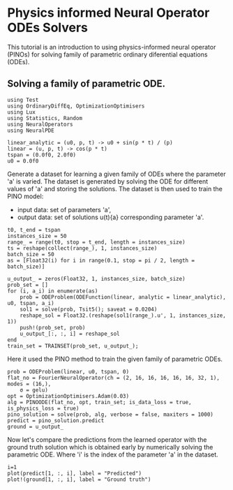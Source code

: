 #  Physics informed Neural Operator ODEs Solvers

This tutorial is an introduction to using physics-informed neural operator (PINOs) for solving family of parametric ordinary diferential equations (ODEs). 


## Solving a family of parametric ODE.

```@example pino
using Test
using OrdinaryDiffEq, OptimizationOptimisers
using Lux
using Statistics, Random
using NeuralOperators
using NeuralPDE

linear_analytic = (u0, p, t) -> u0 + sin(p * t) / (p)
linear = (u, p, t) -> cos(p * t)
tspan = (0.0f0, 2.0f0)
u0 = 0.0f0
```

Generate a dataset for learning a given family of ODEs where the parameter 'a' is varied. The dataset is generated by solving the ODE for different values of 'a' and storing the solutions. The dataset is then used to train the PINO model:
* input data: set of parameters 'a',
* output data: set of solutions u(t){a} corresponding parameter 'a'.

```@example pino
t0, t_end = tspan
instances_size = 50
range_ = range(t0, stop = t_end, length = instances_size)
ts = reshape(collect(range_), 1, instances_size)
batch_size = 50
as = [Float32(i) for i in range(0.1, stop = pi / 2, length = batch_size)]

u_output_ = zeros(Float32, 1, instances_size, batch_size)
prob_set = []
for (i, a_i) in enumerate(as)
    prob = ODEProblem(ODEFunction(linear, analytic = linear_analytic), u0, tspan, a_i)
    sol1 = solve(prob, Tsit5(); saveat = 0.0204)
    reshape_sol = Float32.(reshape(sol1(range_).u', 1, instances_size, 1))
    push!(prob_set, prob)
    u_output_[:, :, i] = reshape_sol
end
train_set = TRAINSET(prob_set, u_output_);
```

Here it used the PINO method to train the given family of parametric ODEs. 

```@example pino
prob = ODEProblem(linear, u0, tspan, 0)
flat_no = FourierNeuralOperator(ch = (2, 16, 16, 16, 16, 16, 32, 1), modes = (16,),
    σ = gelu)
opt = OptimizationOptimisers.Adam(0.03)
alg = PINOODE(flat_no, opt, train_set; is_data_loss = true, is_physics_loss = true)
pino_solution = solve(prob, alg, verbose = false, maxiters = 1000)
predict = pino_solution.predict
ground = u_output_
```

Now let's compare the predictions from the learned operator with the ground truth solution which is obtained early by numerically solving the parametric ODE. Where 'i' is the index of the parameter 'a' in the dataset.

```@example pino
i=1
plot(predict[1, :, i], label = "Predicted")
plot!(ground[1, :, i], label = "Ground truth")
```